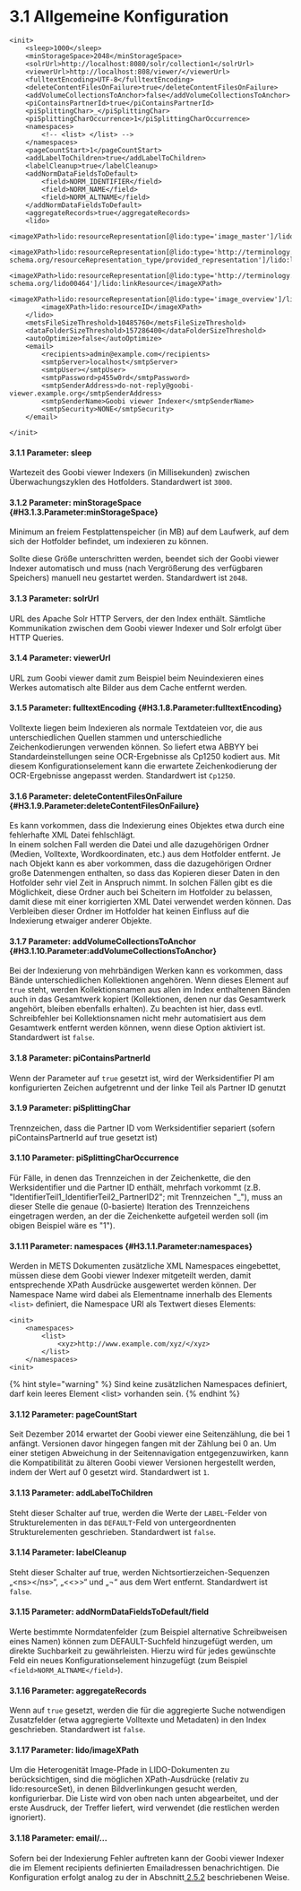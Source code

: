 # 3.1 Allgemeine Konfiguration

```markup
<init>
    <sleep>1000</sleep>
    <minStorageSpace>2048</minStorageSpace>
    <solrUrl>http://localhost:8080/solr/collection1</solrUrl>
    <viewerUrl>http://localhost:808/viewer/</viewerUrl>
    <fulltextEncoding>UTF-8</fulltextEncoding>
    <deleteContentFilesOnFailure>true</deleteContentFilesOnFailure>
    <addVolumeCollectionsToAnchor>false</addVolumeCollectionsToAnchor>
    <piContainsPartnerId>true</piContainsPartnerId>
    <piSplittingChar>_</piSplittingChar>
    <piSplittingCharOccurrence>1</piSplittingCharOccurrence>
    <namespaces>
        <!-- <list> </list> -->
    </namespaces>    
    <pageCountStart>1</pageCountStart>
    <addLabelToChildren>true</addLabelToChildren>
    <labelCleanup>true</labelCleanup>
    <addNormDataFieldsToDefault>
        <field>NORM_IDENTIFIER</field>
        <field>NORM_NAME</field>
        <field>NORM_ALTNAME</field>
    </addNormDataFieldsToDefault>    
    <aggregateRecords>true</aggregateRecords>
    <lido>
        <imageXPath>lido:resourceRepresentation[@lido:type='image_master']/lido:linkResource</imageXPath>
        <imageXPath>lido:resourceRepresentation[@lido:type='http://terminology.lido-schema.org/resourceRepresentation_type/provided_representation']/lido:linkResource</imageXPath>
        <imageXPath>lido:resourceRepresentation[@lido:type='http://terminology.lido-schema.org/lido00464']/lido:linkResource</imageXPath>
        <imageXPath>lido:resourceRepresentation[@lido:type='image_overview']/lido:linkResource</imageXPath>
        <imageXPath>lido:resourceID</imageXPath>
    </lido>
    <metsFileSizeThreshold>10485760</metsFileSizeThreshold>
    <dataFolderSizeThreshold>157286400</dataFolderSizeThreshold>
    <autoOptimize>false</autoOptimize>
    <email>
        <recipients>admin@example.com</recipients>
        <smtpServer>localhost</smtpServer>
        <smtpUser></smtpUser>
        <smtpPassword>p455w0rd</smtpPassword>
        <smtpSenderAddress>do-not-reply@goobi-viewer.example.org</smtpSenderAddress>
        <smtpSenderName>Goobi viewer Indexer</smtpSenderName>
        <smtpSecurity>NONE</smtpSecurity>
    </email>

</init>
```

#### 3.1.1 Parameter: sleep

Wartezeit des Goobi viewer Indexers \(in Millisekunden\) zwischen Überwachungszyklen des Hotfolders. Standardwert ist `3000`.

#### 3.1.2 Parameter: minStorageSpace {#H3.1.3.Parameter:minStorageSpace}

Minimum an freiem Festplattenspeicher \(in MB\) auf dem Laufwerk, auf dem sich der Hotfolder befindet, um indexieren zu können. 

Sollte diese Größe unterschritten werden, beendet sich der Goobi viewer Indexer automatisch und muss \(nach Vergrößerung des verfügbaren Speichers\) manuell neu gestartet werden. Standardwert ist `2048`.

#### 3.1.3 Parameter: solrUrl

URL des Apache Solr HTTP Servers, der den Index enthält. Sämtliche Kommunikation zwischen dem Goobi viewer Indexer und Solr erfolgt über HTTP Queries.

#### 3.1.4 Parameter: viewerUrl

URL zum Goobi viewer damit zum Beispiel beim Neuindexieren eines Werkes automatisch alte Bilder aus dem Cache entfernt werden.

#### 3.1.5 Parameter: fulltextEncoding {#H3.1.8.Parameter:fulltextEncoding}

Volltexte liegen beim Indexieren als normale Textdateien vor, die aus unterschiedlichen Quellen stammen und unterschiedliche Zeichenkodierungen verwenden können. So liefert etwa ABBYY bei Standardeinstellungen seine OCR-Ergebnisse als Cp1250 kodiert aus. Mit diesem Konfigurationselement kann die erwartete Zeichenkodierung der OCR-Ergebnisse angepasst werden. Standardwert ist `Cp1250`.

#### 3.1.6 Parameter: deleteContentFilesOnFailure {#H3.1.9.Parameter:deleteContentFilesOnFailure}

Es kann vorkommen, dass die Indexierung eines Objektes etwa durch eine fehlerhafte XML Datei fehlschlägt.  
In einem solchen Fall werden die Datei und alle dazugehörigen Ordner \(Medien, Volltexte, Wordkoordinaten, etc.\) aus dem Hotfolder entfernt. Je nach Objekt kann es aber vorkommen, dass die dazugehörigen Ordner große Datenmengen enthalten, so dass das Kopieren dieser Daten in den Hotfolder sehr viel Zeit in Anspruch nimmt. In solchen Fällen gibt es die Möglichkeit, diese Ordner auch bei Scheitern im Hotfolder zu belassen, damit diese mit einer korrigierten XML Datei verwendet werden können. Das Verbleiben dieser Ordner im Hotfolder hat keinen Einfluss auf die Indexierung etwaiger anderer Objekte.

#### 3.1.7 Parameter: addVolumeCollectionsToAnchor {#H3.1.10.Parameter:addVolumeCollectionsToAnchor}

Bei der Indexierung von mehrbändigen Werken kann es vorkommen, dass Bände unterschiedlichen Kollektionen angehören. Wenn dieses Element auf `true` steht, werden Kollektionsnamen aus allen im Index enthaltenen Bänden auch in das Gesamtwerk kopiert \(Kollektionen, denen nur das Gesamtwerk angehört, bleiben ebenfalls erhalten\). Zu beachten ist hier, dass evtl. Schreibfehler bei Kollektionsnamen nicht mehr automatisiert aus dem Gesamtwerk entfernt werden können, wenn diese Option aktiviert ist. Standardwert ist `false`.

#### 3.1.8 Parameter: piContainsPartnerId

Wenn der Parameter auf `true` gesetzt ist, wird der Werksidentifier PI am konfigurierten Zeichen aufgetrennt und der linke Teil als Partner ID genutzt

#### 3.1.9 Parameter: piSplittingChar

Trennzeichen, dass die Partner ID vom Werksidentifier separiert \(sofern piContainsPartnerId auf true gesetzt ist\)

#### 3.1.10 Parameter: piSplittingCharOccurrence

Für Fälle, in denen das Trennzeichen in der Zeichenkette, die den Werksidentifier und die Partner ID enthält, mehrfach vorkommt \(z.B. "IdentifierTeil1\_IdentifierTeil2\_PartnerID2"; mit Trennzeichen "\_"\), muss an dieser Stelle die genaue \(0-basierte\) Iteration des Trennzeichens eingetragen werden, an der die Zeichenkette aufgeteil werden soll \(im obigen Beispiel wäre es "1"\).

#### 3.1.11 Parameter: namespaces {#H3.1.1.Parameter:namespaces}

Werden in METS Dokumenten zusätzliche XML Namespaces eingebettet, müssen diese dem Goobi viewer Indexer mitgeteilt werden, damit entsprechende XPath Ausdrücke ausgewertet werden können. Der Namespace Name wird dabei als Elementname innerhalb des Elements `<list>` definiert, die Namespace URI als Textwert dieses Elements: 

```markup
<init>
    <namespaces>
        <list>
            <xyz>http://www.example.com/xyz/</xyz>
        </list>
    </namespaces>
<init>
```

{% hint style="warning" %}
Sind keine zusätzlichen Namespaces definiert, darf kein leeres Element &lt;list&gt; vorhanden sein.
{% endhint %}

#### 3.1.12 Parameter: pageCountStart

Seit Dezember 2014 erwartet der Goobi viewer eine Seitenzählung, die bei 1 anfängt. Versionen davor hingegen fangen mit der Zählung bei 0 an. Um einer stetigen Abweichung in der Seitennavigation entgegenzuwirken, kann die Kompatibilität zu älteren Goobi viewer Versionen hergestellt werden, indem der Wert auf 0 gesetzt wird. Standardwert ist `1`.

#### 3.1.13 Parameter: addLabelToChildren

Steht dieser Schalter auf true, werden die Werte der `LABEL`-Felder von Strukturelementen in das `DEFAULT`-Feld von untergeordnenten Strukturelementen geschrieben. Standardwert ist `false`.

#### 3.1.14 Parameter: labelCleanup

Steht dieser Schalter auf true, werden Nichtsortierzeichen-Sequenzen „&lt;ns&gt;&lt;/ns&gt;“, „&lt;&lt;&gt;&gt;“ und „¬“ aus dem Wert entfernt. Standardwert ist `false`.

#### 3.1.15 Parameter: addNormDataFieldsToDefault/field

Werte bestimmte Normdatenfelder \(zum Beispiel alternative Schreibweisen eines Namen\) können zum DEFAULT-Suchfeld hinzugefügt werden, um direkte Suchbarkeit zu gewährleisten. Hierzu wird für jedes gewünschte Feld ein neues Konfigurationselement hinzugefügt \(zum Beispiel `<field>NORM_ALTNAME</field>`\).

#### 3.1.16 Parameter: aggregateRecords

Wenn auf `true` gesetzt, werden die für die aggregierte Suche notwendigen Zusatzfelder \(etwa aggregierte Volltexte und Metadaten\) in den Index geschrieben. Standardwert ist `false`.

#### 3.1.17 Parameter: lido/imageXPath

Um die Heterogenität Image-Pfade in LIDO-Dokumenten zu berücksichtigen, sind die möglichen XPath-Ausdrücke \(relativ zu lido:resourceSet\), in denen Bildverlinkungen gesucht werden, konfigurierbar. Die Liste wird von oben nach unten abgearbeitet, und der erste Ausdruck, der Treffer liefert, wird verwendet \(die restlichen werden ignoriert\).

#### 3.1.18 Parameter: email/...

Sofern bei der Indexierung Fehler auftreten kann der Goobi viewer Indexer die im Element recipients definierten Emailadressen benachrichtigen. Die Konfiguration erfolgt analog zu der in Abschnitt[ 2.5.2](../konfiguration-core/benutzeraccounts/lokaler-benutzeraccount.md) beschriebenen Weise.

